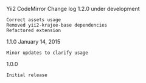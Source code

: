 Yii2 CodeMirror Change log
1.2.0 under development

    Correct assets usage
    Removed yii2-krajee-base dependencies
    Refactored extension

1.1.0 January 14, 2015

    Minor updates to clarify usage

1.0.0

    Initial release
